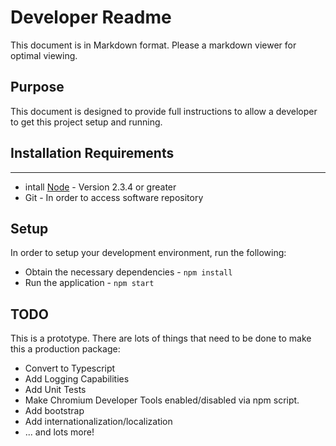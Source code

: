 Developer Readme
================
This document is in Markdown format. Please a markdown viewer for optimal viewing.

## Purpose
This document is designed to provide full instructions to allow a developer to get this project setup and running.

## Installation Requirements
-------------------------
* intall [Node](https://nodejs.org/en/download/) - Version 2.3.4 or greater
* Git - In order to access software repository

## Setup
In order to setup your development environment, run the following:
* Obtain the necessary dependencies - `npm install`
* Run the application - `npm start`

## TODO
This is a prototype. There are lots of things that need to be done to make this a production package:
* Convert to Typescript
* Add Logging Capabilities
* Add Unit Tests
* Make Chromium Developer Tools enabled/disabled via npm script.
* Add bootstrap
* Add internationalization/localization
* ... and lots more!
